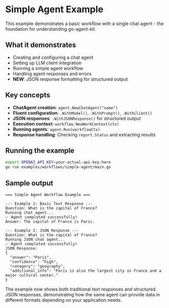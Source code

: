 # Simple Agent Example

This example demonstrates a basic workflow with a single chat agent - the foundation for understanding go-agent-kit.

## What it demonstrates

- Creating and configuring a chat agent
- Setting up LLM client integration 
- Running a simple agent workflow
- Handling agent responses and errors
- **NEW**: JSON response formatting for structured output

## Key concepts

- **ChatAgent creation**: `agent.NewChatAgent("name")`
- **Fluent configuration**: `.WithModel()`, `.WithPrompt()`, `.WithClient()`
- **JSON responses**: `.WithJSONResponse()` for structured output
- **Execution context**: `workflow.NewWorkContext(ctx)`
- **Running agents**: `agent.Run(workflowCtx)`
- **Response handling**: Checking `report.Status` and extracting results

## Running the example

```bash
export OPENAI_API_KEY=your-actual-api-key-here
go run examples/workflows/simple-agent/main.go
```

## Sample output

```
=== Simple Agent Workflow Example ===

--- Example 1: Basic Text Response ---
Question: What is the capital of France?
Running chat agent...
✅ Agent completed successfully!
Answer: The capital of France is Paris.

--- Example 2: JSON Response ---
Question: What is the capital of France?
Running JSON chat agent...
✅ Agent completed successfully!
JSON Response:
{
  "answer": "Paris",
  "confidence": "high", 
  "category": "geography",
  "additional_info": "Paris is also the largest city in France and a major cultural center."
}
```

The example now shows both traditional text responses and structured JSON responses, demonstrating how the same agent can provide data in different formats depending on your application needs.